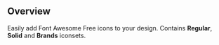 ## Overview

Easily add Font Awesome Free icons to your design. Contains **Regular**, **Solid** and **Brands** iconsets. 
